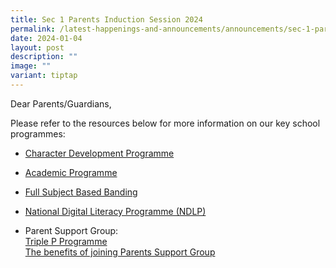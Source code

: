 ```yaml
---
title: Sec 1 Parents Induction Session 2024
permalink: /latest-happenings-and-announcements/announcements/sec-1-parents-induction-2024/
date: 2024-01-04
layout: post
description: ""
image: ""
variant: tiptap
---
```

<p>Dear Parents/Guardians,<br></p><p>Please refer to the resources below for more information on our key school programmes:</p><ul data-tight="true" class="tight"><li><p><a href="/files/2024/Character_Development_Programme.pdf" rel="noopener noreferrer nofollow" target="_blank">Character Development Programme</a></p></li><li><p><a href="/files/2024/ST1_S1_Academic_2024.pdf" rel="noopener noreferrer nofollow" target="_blank">Academic Programme</a></p></li><li><p><a href="/files/2024/Full_SBB___Parents_Engagement_Deck.pdf" rel="noopener noreferrer nofollow" target="_blank">Full Subject Based Banding</a></p></li><li><p><a href="/files/2024/PLD_Initiative_for_briefing_on_5_Jan_2024.pdf" rel="noopener noreferrer nofollow" target="_blank">National Digital Literacy Programme (NDLP)</a></p></li><li><p>Parent Support Group: <br><a href="https://drive.google.com/file/d/1BhXZC3Bw7aL6MxfBWKjc2rvnYZ1FFFcl/view?usp=sharing" rel="noopener noreferrer nofollow" target="_blank">Triple P Programme</a><br><a href="https://drive.google.com/file/d/1iPoAYCfLA3WG-DkYMO4YznxAELhtShi9/view?usp=sharing" rel="noopener noreferrer nofollow" target="_blank">The benefits of joining Parents Support Group</a><br></p></li></ul><p></p>